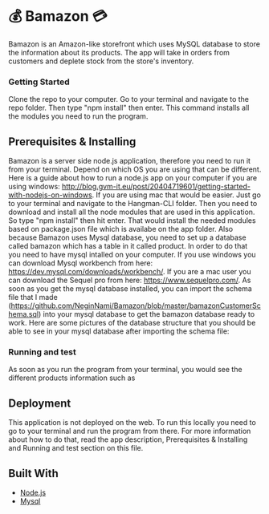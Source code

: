 # :moneybag: Bamazon :credit_card:

Bamazon is an Amazon-like storefront which uses MySQL database to store the information about its products. The app will take in orders from customers and deplete stock from the store's inventory. 

### Getting Started 

Clone the repo to your computer. Go to your terminal and navigate to the repo folder. Then type "npm install" then enter. This command installs all the modules you need to run the program.

## Prerequisites & Installing

Bamazon is a server side node.js application, therefore you need to run it from your terminal. Depend on which OS you are using that can be different. Here is a guide about how to run a node.js app on your computer if you are using windows: http://blog.gvm-it.eu/post/20404719601/getting-started-with-nodejs-on-windows. If you are using mac that would be easier. Just go to your terminal and navigate to the Hangman-CLI folder. Then you need to download and install all the node modules that are used in this application. So type "npm install" then hit enter. That would install the needed modules based on package.json file which is availabe on the app folder.
Also because Bamazon uses Mysql database, you need to set up a database called bamazon which has a table in it called product. In order to do that you need to have mysql intalled on your computer. If you use windows you can download Mysql workbench from here: https://dev.mysql.com/downloads/workbench/. If you are a mac user you can download the Sequel pro from here: https://www.sequelpro.com/. As soon as you get the mysql database installed, you can import the schema file that I made (https://github.com/NeginNami/Bamazon/blob/master/bamazonCustomerSchema.sql) into your mysql database to get the bamazon database ready to work. 
Here are some pictures of the database structure that you should be able to see in your mysql database after importing the schema file: 


 
### Running and test

As soon as you run the program from your terminal, you would see the different products information such as  

## Deployment

This application is not deployed on the web. To run this locally you need to go to your terminal and run the program from there. For more information about how to do that, read the app description, Prerequisites & Installing and Running and test section on this file. 

## Built With

* [Node.js](https://nodejs.org)
* [Mysql](https://www.mysql.com/)
